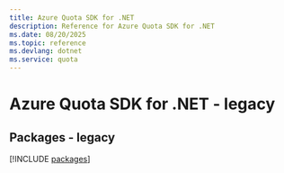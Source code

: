 ```yaml
---
title: Azure Quota SDK for .NET
description: Reference for Azure Quota SDK for .NET
ms.date: 08/20/2025
ms.topic: reference
ms.devlang: dotnet
ms.service: quota
---
```

# Azure Quota SDK for .NET - legacy
## Packages - legacy
[!INCLUDE [packages](quota-index.md)]